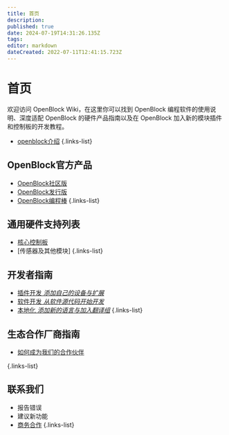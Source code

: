 ```yaml
---
title: 首页
description: 
published: true
date: 2024-07-19T14:31:26.135Z
tags: 
editor: markdown
dateCreated: 2022-07-11T12:41:15.723Z
---
```


# 首页
欢迎访问 OpenBlock Wiki，在这里你可以找到 OpenBlock 编程软件的使用说明、深度适配 OpenBlock 的硬件产品指南以及在 OpenBlock 加入新的模块插件和控制板的开发教程。

- [openblock介绍](./introduction)
{.links-list}

## OpenBlock官方产品
- [OpenBlock社区版](./official-products/openblock-community-edition)
- [OpenBlock发行版](./official-products/openblock-distribution)
- [OpenBlock编程棒](./official-products/openblock-stick)
{.links-list}

## 通用硬件支持列表

- [核心控制板](./general-hardware-guidelines/boards)
- [传感器及其他模块]
{.links-list}

## 开发者指南

- [插件开发 *添加自己的设备与扩展*](./developer-guide/plugin-development)
- [软件开发 *从软件源代码开始开发*](./developer-guide/software-development)
- [本地化 *添加新的语言与加入翻译组*](./developer-guide/localization)
{.links-list}

## 生态合作厂商指南
- [如何成为我们的合作伙伴](./contact-us/cooperation-guide)

{.links-list}

## 联系我们

- 报告错误
- 建议新功能
- [商务合作](./contact-us/business-cooperation)
{.links-list}

